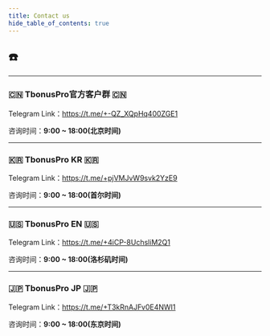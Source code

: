 ```yaml
---
title: Contact us
hide_table_of_contents: true
---
```


## ☎️

---

### 🇨🇳 TbonusPro官方客户群 🇨🇳

Telegram Link：https://t.me/+-QZ_XQpHq400ZGE1

咨询时间：**9:00 ~ 18:00(北京时间)**

---

### 🇰🇷 TbonusPro KR 🇰🇷

Telegram Link：https://t.me/+pjVMJvW9svk2YzE9

咨询时间：**9:00 ~ 18:00(首尔时间)**

---

### 🇺🇸 TbonusPro EN 🇺🇸

Telegram Link：https://t.me/+4iCP-8UchsliM2Q1

咨询时间：**9:00 ~ 18:00(洛杉矶时间)**

---

### 🇯🇵 TbonusPro JP 🇯🇵

Telegram Link：https://t.me/+T3kRnAJFv0E4NWI1

咨询时间：**9:00 ~ 18:00(东京时间)**

